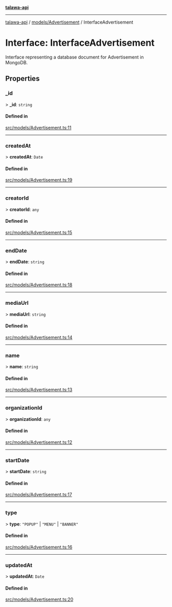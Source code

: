 [**talawa-api**](../../../README.md)

***

[talawa-api](../../../modules.md) / [models/Advertisement](../README.md) / InterfaceAdvertisement

# Interface: InterfaceAdvertisement

Interface representing a database document for Advertisement in MongoDB.

## Properties

### \_id

\> **\_id**: `string`

#### Defined in

[src/models/Advertisement.ts:11](https://github.com/PalisadoesFoundation/talawa-api/blob/4b5c74fd36bcfc2e36f3a06b67d517e865c188be/src/models/Advertisement.ts#L11)

***

### createdAt

\> **createdAt**: `Date`

#### Defined in

[src/models/Advertisement.ts:19](https://github.com/PalisadoesFoundation/talawa-api/blob/4b5c74fd36bcfc2e36f3a06b67d517e865c188be/src/models/Advertisement.ts#L19)

***

### creatorId

\> **creatorId**: `any`

#### Defined in

[src/models/Advertisement.ts:15](https://github.com/PalisadoesFoundation/talawa-api/blob/4b5c74fd36bcfc2e36f3a06b67d517e865c188be/src/models/Advertisement.ts#L15)

***

### endDate

\> **endDate**: `string`

#### Defined in

[src/models/Advertisement.ts:18](https://github.com/PalisadoesFoundation/talawa-api/blob/4b5c74fd36bcfc2e36f3a06b67d517e865c188be/src/models/Advertisement.ts#L18)

***

### mediaUrl

\> **mediaUrl**: `string`

#### Defined in

[src/models/Advertisement.ts:14](https://github.com/PalisadoesFoundation/talawa-api/blob/4b5c74fd36bcfc2e36f3a06b67d517e865c188be/src/models/Advertisement.ts#L14)

***

### name

\> **name**: `string`

#### Defined in

[src/models/Advertisement.ts:13](https://github.com/PalisadoesFoundation/talawa-api/blob/4b5c74fd36bcfc2e36f3a06b67d517e865c188be/src/models/Advertisement.ts#L13)

***

### organizationId

\> **organizationId**: `any`

#### Defined in

[src/models/Advertisement.ts:12](https://github.com/PalisadoesFoundation/talawa-api/blob/4b5c74fd36bcfc2e36f3a06b67d517e865c188be/src/models/Advertisement.ts#L12)

***

### startDate

\> **startDate**: `string`

#### Defined in

[src/models/Advertisement.ts:17](https://github.com/PalisadoesFoundation/talawa-api/blob/4b5c74fd36bcfc2e36f3a06b67d517e865c188be/src/models/Advertisement.ts#L17)

***

### type

\> **type**: `"POPUP"` \| `"MENU"` \| `"BANNER"`

#### Defined in

[src/models/Advertisement.ts:16](https://github.com/PalisadoesFoundation/talawa-api/blob/4b5c74fd36bcfc2e36f3a06b67d517e865c188be/src/models/Advertisement.ts#L16)

***

### updatedAt

\> **updatedAt**: `Date`

#### Defined in

[src/models/Advertisement.ts:20](https://github.com/PalisadoesFoundation/talawa-api/blob/4b5c74fd36bcfc2e36f3a06b67d517e865c188be/src/models/Advertisement.ts#L20)
